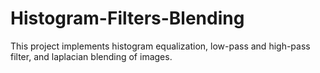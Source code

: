 # Histogram-Filters-Blending
This project implements histogram equalization, low-pass and high-pass filter, and laplacian blending of images.
